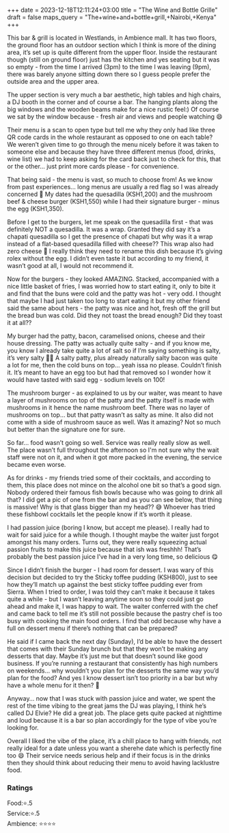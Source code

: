 +++
date = 2023-12-18T12:11:24+03:00
title = "The Wine and Bottle Grille"
draft = false
maps_query = "The+wine+and+bottle+grill,+Nairobi,+Kenya"
+++

This bar & grill is located in Westlands, in Ambience mall. It has two floors, the ground floor has an outdoor section which I think is more of the dining area, it’s set up is quite different from the upper floor. Inside the restaurant though (still on ground floor) just has the kitchen and yes seating but it was so empty - from the time I arrived (3pm) to the time I was leaving (9pm), there was barely anyone sitting down there so I guess people prefer the outside area and the upper area.

The upper section is very much a bar aesthetic, high tables and high chairs, a DJ booth in the corner and of course a bar. The hanging plants along the big windows and the wooden beams make for a nice rustic feel:) Of course we sat by the window because - fresh air and views and people watching 😄

Their menu is a scan to open type but tell me why they only had like three QR code cards in the whole restaurant as opposed to one on each table? We weren’t given time to go through the menu nicely before it was taken to someone else and because they have three different menus (food, drinks, wine list) we had to keep asking for the card back just to check for this, that or the other… just print more cards please - for convenience.

That being said - the menu is vast, so much to choose from! As we know from past experiences… long menus are usually a red flag so I was already concerned 😬 My dates had the quesadilla (KSH1,200) and the mushroom beef & cheese burger (KSH1,550) while I had their signature burger - minus the egg (KSH1,350).

Before I get to the burgers, let me speak on the quesadilla first - that was definitely NOT a quesadilla. It was a wrap. Granted they did say it’s a chapati quesadilla so I get the presence of chapati but why was it a wrap instead of a flat-based quesadilla filled with cheese?? This wrap also had zero cheese 😬 I really think they need to rename this dish because it’s giving rolex without the egg. I didn’t even taste it but according to my friend, it wasn’t good at all, I would not recommend it.

Now for the burgers - they looked AMAZING. Stacked, accompanied with a nice little basket of fries, I was worried how to start eating it, only to bite it and find that the buns were cold and the patty was hot - very odd. I thought that maybe I had just taken too long to start eating it but my other friend said the same about hers - the patty was nice and hot, fresh off the grill but the bread bun was cold. Did they not toast the bread enough? Did they toast it at all??

My burger had the patty, bacon, caramelised onions, cheese and their house dressing. The patty was actually quite salty - and if you know me, you know I already take quite a lot of salt so if I’m saying something is salty, it’s very salty 😮‍💨 A salty patty, plus already naturally salty bacon was quite a lot for me, then the cold buns on top… yeah issa no please. Couldn’t finish it. It’s meant to have an egg too but had that removed so I wonder how it would have tasted with said egg - sodium levels on 100!

The mushroom burger - as explained to us by our waiter, was meant to have a layer of mushrooms on top of the patty and the patty itself is made with mushrooms in it hence the name mushroom beef. There was no layer of mushrooms on top… but that patty wasn’t as salty as mine. It also did not come with a side of mushroom sauce as well. Was it amazing? Not so much but better than the signature one for sure.

So far… food wasn’t going so well. Service was really really slow as well. The place wasn’t full throughout the afternoon so I'm not sure why the wait staff were not on it, and when it got more packed in the evening, the service became even worse.

As for drinks - my friends tried some of their cocktails, and according to them, this place does not mince on the alcohol one bit so that’s a good sign. Nobody ordered their famous fish bowls because who was going to drink all that? I did get a pic of one from the bar and as you can see below, that thing is massive! Why is that glass bigger than my head?? 😅 Whoever has tried these fishbowl cocktails let the people know if it’s worth it please.

I had passion juice (boring I know, but accept me please). I really had to wait for said juice for a while though. I thought maybe the waiter just forgot amongst his many orders. Turns out, they were really squeezing actual passion fruits to make this juice because that ish was freshhh! That’s probably the best passion juice I’ve had in a very long time, so delicious 😋

Since I didn’t finish the burger - I had room for dessert. I was wary of this decision but decided to try the Sticky toffee pudding (KSH800), just to see how they’ll match up against the best sticky toffee pudding ever from Sierra. When I tried to order, I was told they can’t make it because it takes quite a while - but I wasn’t leaving anytime soon so they could just go ahead and make it, I was happy to wait. The waiter conferred with the chef and came back to tell me it’s still not possible because the pastry chef is too busy with cooking the main food orders. I find that odd because why have a full on dessert menu if there’s nothing that can be prepared?

He said if I came back the next day (Sunday), I’d be able to have the dessert that comes with their Sunday brunch but that they won’t be making any desserts that day. Maybe it’s just me but that doesn’t sound like good business. If you’re running a restaurant that consistently has high numbers on weekends… why wouldn’t you plan for the desserts the same way you’d plan for the food? And yes I know dessert isn’t too priority in a bar but why have a whole menu for it then? 🤔

Anyway… now that I was stuck with passion juice and water, we spent the rest of the time vibing to the great jams the DJ was playing, I think he’s called DJ Elvie? He did a great job. The place gets quite packed at nighttime and loud because it is a bar so plan accordingly for the type of vibe you’re looking for.

Overall I liked the vibe of the place, it’s a chill place to hang with friends, not really ideal for a date unless you want a sherehe date which is perfectly fine too 😄 Their service needs serious help and if their focus is in the drinks then they should think about reducing their menu to avoid having lacklustre food.

### Ratings

Food:⭐️.5<br>
Service:⭐️.5<br>
Ambience: ⭐️⭐️⭐️⭐️<br>
